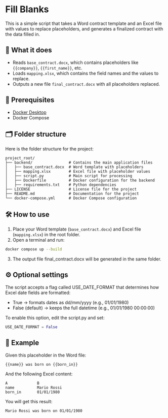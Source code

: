 # Fill Blanks

This is a simple script that takes a Word contract template and an Excel file with values to replace placeholders, and generates a finalized contract with the data filled in.

## 🧾 What it does

- Reads `base_contract.docx`, which contains placeholders like `{{company}}`, `{{first_name}}`, etc.
- Loads `mapping.xlsx`, which contains the field names and the values to replace.
- Outputs a new file `final_contract.docx` with all placeholders replaced.

## 🐳 Prerequisites

- [Docker Desktop](https://www.docker.com/products/docker-desktop/)
- Docker Compose

## 🗂️ Folder structure

Here is the folder structure for the project:

```
project_root/
├── backend/                # Contains the main application files
│   ├── base_contract.docx  # Word template with placeholders
│   ├── mapping.xlsx        # Excel file with placeholder values
│   ├── script.py           # Main script for processing
│   ├── Dockerfile          # Docker configuration for the backend
│   ├── requirements.txt    # Python dependencies
├── LICENSE                 # License file for the project
├── README.md               # Documentation for the project
└── docker-compose.yml      # Docker Compose configuration
```

## 🛠️ How to use

1. Place your Word template (`base_contract.docx`) and Excel file (`mapping.xlsx`) in the root folder.
2. Open a terminal and run:
```sh
docker compose up --build
```
3. The output file final_contract.docx will be generated in the same folder.

## ⚙️ Optional settings
The script accepts a flag called USE_DATE_FORMAT that determines how Excel date fields are formatted:
- True → formats dates as dd/mm/yyyy (e.g., 01/01/1980)
- False (default) → keeps the full datetime (e.g., 01/01/1980 00:00:00)

To enable this option, edit the script.py and set:
```py
USE_DATE_FORMAT = False
```

## 🧪 Example
Given this placeholder in the Word file:

```doc
{{name}} was born on {{born_in}}
```
And the following Excel content:
```xls
A             B
name          Mario Rossi
born_in       01/01/1980
```
You will get this result:

```doc
Mario Rossi was born on 01/01/1980
```